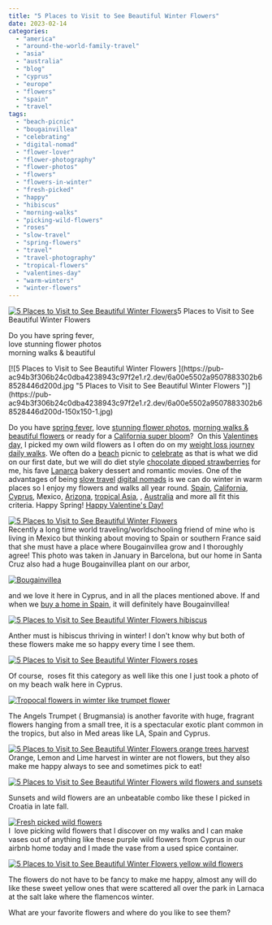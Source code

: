 ```yaml
---
title: "5 Places to Visit to See Beautiful Winter Flowers"
date: 2023-02-14
categories: 
  - "america"
  - "around-the-world-family-travel"
  - "asia"
  - "australia"
  - "blog"
  - "cyprus"
  - "europe"
  - "flowers"
  - "spain"
  - "travel"
tags: 
  - "beach-picnic"
  - "bougainvillea"
  - "celebrating"
  - "digital-nomad"
  - "flower-lover"
  - "flower-photography"
  - "flower-photos"
  - "flowers"
  - "flowers-in-winter"
  - "fresh-picked"
  - "happy"
  - "hibiscus"
  - "morning-walks"
  - "picking-wild-flowers"
  - "roses"
  - "slow-travel"
  - "spring-flowers"
  - "travel"
  - "travel-photography"
  - "tropical-flowers"
  - "valentines-day"
  - "warm-winters"
  - "winter-flowers"
---
```


  
[](https://pub-ac94b3f306b24c0dba4238943c97f2e1.r2.dev/6a00e5502a9507883302b7519550a7200c-768x593-1.jpg)[![5 Places to Visit to See Beautiful Winter Flowers  ](https://pub-ac94b3f306b24c0dba4238943c97f2e1.r2.dev/6a00e5502a9507883302b751710292200b.jpg "5 Places to Visit to See Beautiful Winter Flowers  ")](https://pub-ac94b3f306b24c0dba4238943c97f2e1.r2.dev/6a00e5502a9507883302b751710292200b-768x532-1.jpg)5 Places to Visit to See  
Beautiful Winter Flowers

Do you have spring fever,   
love stunning flower photos  
morning walks & beautiful 

<!--more--> [![5 Places to Visit to See Beautiful Winter Flowers  ](https://pub-ac94b3f306b24c0dba4238943c97f2e1.r2.dev/6a00e5502a9507883302b68528446d200d.jpg "5 Places to Visit to See Beautiful Winter Flowers  ")](https://pub-ac94b3f306b24c0dba4238943c97f2e1.r2.dev/6a00e5502a9507883302b68528446d200d-150x150-1.jpg)  
  
Do you have [spring fever](http://soultravelers3new.local/2013/04/spring-fever-tropical-flowers-in-asia.html), love [stunning flower photos](http://soultravelers3new.local/2014/03/15-stunning-flower-photos-to-spread-springs-joy.html), [morning walks & beautiful flowers](http://soultravelers3new.local/2022/04/morning-walks-beautiful-flower-photos.html) or ready for a [California super bloom](http://soultravelers3new.local/2017/04/californias-super-bloom-and-spring-trip-to-flower-fields-.html)?  On this [Valentines day,](http://soultravelers3new.local/2022/02/happy-valentines-day-super-bowl-weekend-.html) I picked my own wild flowers as I often do on my [weight loss journey](http://soultravelers3new.local/2022/09/weight-loss-journey-update.html#more) [daily walks](http://soultravelers3new.local/2013/08/grounding-earthing-nature-better-health.html). We often do a [beach](http://soultravelers3new.local/2018/12/best-beach-in-los-angeles-el-matador-in-malibu-.html) picnic to [celebrate](http://soultravelers3new.local/2011/08/happy-20th-wedding-anniversary.html) as that is what we did on our first date, but we will do diet style [chocolate dipped strawberries](http://soultravelers3new.local/2014/03/how-to-recipe-for-chocolate-strawberries-paleo-vegetarian.html) for me, his fave [Lanarca](http://soultravelers3new.local/2023/02/larnaca-travel-tips-.html) bakery dessert and romantic movies. One of the advantages of being [slow travel](http://soultravelers3new.local/2011/11/slow-travel.html) [digital nomads](http://soultravelers3new.local/2022/09/vacation-vs-full-time-travel-digital-nomad-lifestyle.html) is we can do winter in warm places so I enjoy my flowers and walks all year round. [Spain](http://soultravelers3new.local/2012/11/winter-beach-beauty-of-southern-spain.html), [California](http://soultravelers3new.local/2014/01/california-winter-beach-escape-.html), [Cyprus](http://soultravelers3new.local/2023/02/larnaca-travel-tips-.html), Mexico, [Arizona](http://soultravelers3new.local/2016/03/warm-winter-getaway-to-arizona.html), [tropical Asia](http://soultravelers3new.local/2011/01/tropical-winter-home-in-penang-malaysia-location-indenpendent-digital-nomad-long-term-travel-tips-.html), , [Australia](http://soultravelers3new.local/2012/09/visiting-the-sydney-opera-house-must-see-australia-travel.html) and more all fit this criteria. Happy Spring! [Happy Valentine's Day!](http://soultravelers3new.local/2016/02/6-places-to-celebrate-valentines-day-around-the-world.html)   
  
[![ 5 Places to Visit to See Beautiful Winter Flowers](https://pub-ac94b3f306b24c0dba4238943c97f2e1.r2.dev/6a00e5502a9507883302b7519550a7200c.jpg " 5 Places to Visit to See Beautiful Winter Flowers")](https://pub-ac94b3f306b24c0dba4238943c97f2e1.r2.dev/6a00e5502a9507883302b7519550a7200c-768x593-1.jpg)  
Recently a long time world traveling/worldschooling friend of mine who is living in Mexico but thinking about moving to Spain or southern France said that she must have a place where Bougainvillea grow and I thoroughly agree! This photo was taken in January in Barcelona, but our home in Santa Cruz also had a huge Bougainvillea plant on our arbor,  
  
[![Bougainvillea ](https://pub-ac94b3f306b24c0dba4238943c97f2e1.r2.dev/6a00e5502a9507883302b751710400200b.jpg "Bougainvillea ")](https://pub-ac94b3f306b24c0dba4238943c97f2e1.r2.dev/6a00e5502a9507883302b751710400200b-1024x768-1.jpg)  
  
  
and we love it here in Cyprus, and in all the places mentioned above. If and when we [buy a home in Spain](http://soultravelers3new.local/2022/07/americans-house-hunting-in-spain-home-buying-abroad-.html), it will definitely have Bougainvillea!   
  
  
[](https://pub-ac94b3f306b24c0dba4238943c97f2e1.r2.dev/6a00e5502a9507883302b7519550a7200c-768x593-1.jpg)[![ 5 Places to Visit to See Beautiful Winter Flowers hibiscus ](https://pub-ac94b3f306b24c0dba4238943c97f2e1.r2.dev/6a00e5502a9507883302b6852844c1200d.jpg " 5 Places to Visit to See Beautiful Winter Flowers hibiscus ")](https://pub-ac94b3f306b24c0dba4238943c97f2e1.r2.dev/6a00e5502a9507883302b6852844c1200d-scaled-1.jpg)  
  
Anther must is hibiscus thriving in winter! I don't know why but both of these flowers make me so happy every time I see them. 

[![ 5 Places to Visit to See Beautiful Winter Flowers roses ](https://pub-ac94b3f306b24c0dba4238943c97f2e1.r2.dev/6a00e5502a9507883302b75195510e200c.jpg " 5 Places to Visit to See Beautiful Winter Flowers roses ")](https://pub-ac94b3f306b24c0dba4238943c97f2e1.r2.dev/6a00e5502a9507883302b75195510e200c-scaled-1.jpg)

Of course,  roses fit this category as well like this one I just took a photo of on my beach walk here in Cyprus.   
  
  
[![Tropocal flowers in wimter like trumpet flower](https://pub-ac94b3f306b24c0dba4238943c97f2e1.r2.dev/6a00e5502a9507883302b75171040f200b.jpg "Tropocal flowers in wimter like trumpet flower")](https://pub-ac94b3f306b24c0dba4238943c97f2e1.r2.dev/6a00e5502a9507883302b75171040f200b.jpg)  
  
The Angels Trumpet ( Brugmansia) is another favorite with huge, fragrant flowers hanging from a small tree, it is a spectacular exotic plant common in the tropics, but also in Med areas like LA, Spain and Cyprus.   
  
[![ 5 Places to Visit to See Beautiful Winter Flowers orange trees harvest ](https://pub-ac94b3f306b24c0dba4238943c97f2e1.r2.dev/6a00e5502a9507883302b751955112200c.jpg " 5 Places to Visit to See Beautiful Winter Flowers orange trees harvest ")](https://pub-ac94b3f306b24c0dba4238943c97f2e1.r2.dev/6a00e5502a9507883302b751955112200c.jpg)  
Orange, Lemon and Lime harvest in winter are not flowers, but they also make me happy always to see and sometimes pick to eat!  
  
[![ 5 Places to Visit to See Beautiful Winter Flowers wild flowers and sunsets](https://pub-ac94b3f306b24c0dba4238943c97f2e1.r2.dev/6a00e5502a9507883302b6852844f7200d.jpg " 5 Places to Visit to See Beautiful Winter Flowers wild flowers and sunsets")](https://pub-ac94b3f306b24c0dba4238943c97f2e1.r2.dev/6a00e5502a9507883302b6852844f7200d-768x768-1.jpg)

Sunsets and wild flowers are an unbeatable combo like these I picked in Croatia in late fall.   
  
[![Fresh picked wild flowers ](https://pub-ac94b3f306b24c0dba4238943c97f2e1.r2.dev/6a00e5502a9507883302b7519552ab200c.jpg "Fresh picked wild flowers ")](https://pub-ac94b3f306b24c0dba4238943c97f2e1.r2.dev/6a00e5502a9507883302b7519552ab200c-768x696-1.jpg)  
I  love picking wild flowers that I discover on my walks and I can make vases out of anything like these purple wild flowers from Cyprus in our airbnb home today and I made the vase from a used spice container. 

[![ 5 Places to Visit to See Beautiful Winter Flowers yellow wild flowers](https://pub-ac94b3f306b24c0dba4238943c97f2e1.r2.dev/6a00e5502a9507883302b75195514f200c.jpg " 5 Places to Visit to See Beautiful Winter Flowers yellow wild flowers")](https://pub-ac94b3f306b24c0dba4238943c97f2e1.r2.dev/6a00e5502a9507883302b75195514f200c-scaled.jpg)  
  
The flowers do not have to be fancy to make me happy, almost any will do like these sweet yellow ones that were scattered all over the park in Larnaca at the salt lake where the flamencos winter.   
  
What are your favorite flowers and where do you like to see them?
